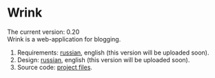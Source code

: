 # Wrink
The current version: 0.20 </br>
Wrink is a web-application for blogging. </br>
1. Requirements: [russian](Documentation/Requirements/SRS-ru.md), english (this version will be uploaded soon).
2. Design: [russian](Documentation/Design/SDS-ru.md), english (this version will be uploaded soon).
3. Source code: [project files](Source/README.md).
